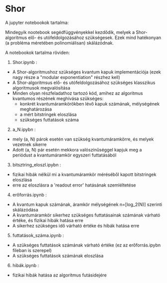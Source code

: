 # Shor
A jupyter notebookok tartalma:

Mindegyik nootebook segédfüggvényekkel kezdődik, melyek a Shor-algoritmus elő- és utófeldolgozásához szükségesek.
Ezek mind hatékonyan (a probléma méretében polinomiálisan) skálázódnak.

A notebookok tartalma röviden:
1. Shor.ipynb :
  - A Shor-algoritmushoz szükséges kvantum kapuk implementációja (ezek nagy része a "modular exponentiation" részhez kell)
  - A Shor-algoritmsus elő- és utófeldolgozásához szükséges klasszikus algoritmusok megvalósítása
  - Minden olyan részfeladathoz tartozó kód, amihez az algoritmus kvantumos részének meghívása szükséges:
    - konkrét kvantumáramkörökben lévő kapuk számának, mélységének meghatározása
    - a mért bitstringek eloszlása
    - szükséges futtatások száma


2. a_N.ipybn :
  - mely (a, N) párok esetén van szükség kvantumáramkörre, és melyek vezetnek sikerre
  - Adott (a, N) pár esetén mekkora valószínűséggel kapjuk meg a periódust a kvantumáramkör egyszeri futtatásából

3. bitsztring_eloszl.ipybn : 
  - fizikai hibák nélkül mi a kvantumáramkör méréséből kapott bitstringek eloszlása
  - erre az eloszlásra a 'readout error' hatásának szemléltetése

4. erőforrás.ipynb :
  - A kvantum kapuk számának, áramkör mélységének n=[log_2(N)] szerinti skálázódása
  - A kvantumáramkör sikerhez szükséges futtatásainak számának várható értéke, és fizikai hibák hatása erre
  - A sikerhez szükséges idő várható értéke és hibák hatása erre

5. futtatások_száma.ipynb :
  - A szükséges futtatások számának várható értéke (ez az erőforrás.ipybn fileban is szerepel)
  - A szükséges futtatások számának eloszlása
 
6. hibák.ipynb :
  - fizikai hibák hatása az algoritmus futásidejére
